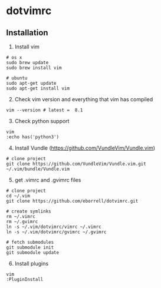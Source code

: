 # dotvimrc

## Installation
1. Install vim
```
# os x
sudo brew update
sudo brew install vim

# ubuntu
sudo apt-get update
sudo apt-get install vim 
```
2. Check vim version and everything that vim has compiled
```
vim --version # latest =  8.1
```
3. Check python support
```
vim   
:echo has('python3')
```
4. Install Vundle (https://github.com/VundleVim/Vundle.vim)
```
# clone project
git clone https://github.com/VundleVim/Vundle.vim.git ~/.vim/bundle/Vundle.vim
```

5. get .vimrc and .gvimrc files
```
# clone project
cd ~/.vim
git clone https://github.com/eborrell/dotvimrc.git

# create symlinks
rm ~/.vimrc
rm ~/.gvimrc
ln -s ~/.vim/dotvimrc/vimrc ~/.vimrc
ln -s ~/.vim/dotvimrc/gvimrc ~/.gvimrc

# fetch submodules
git submodule init
git submodule update
```

6. Install plugins
```
vim
:PluginInstall
```
